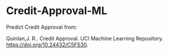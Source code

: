 # Credit-Approval-ML
Predict Credit Approval from:

Quinlan,J. R.. Credit Approval. UCI Machine Learning Repository. https://doi.org/10.24432/C5FS30.
